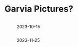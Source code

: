 # Garvia Pictures?

<figure><img src="../../../../../../.gitbook/assets/Garvia Overview@1.25x.png" alt=""><figcaption><p>2023-10-15</p></figcaption></figure>

<figure><img src="../../../../../../.gitbook/assets/Garvia OverviewNov (1).png" alt=""><figcaption><p>2023-11-25</p></figcaption></figure>

<figure><img src="../../../../../../.gitbook/assets/Garvia Plan.png" alt=""><figcaption></figcaption></figure>
